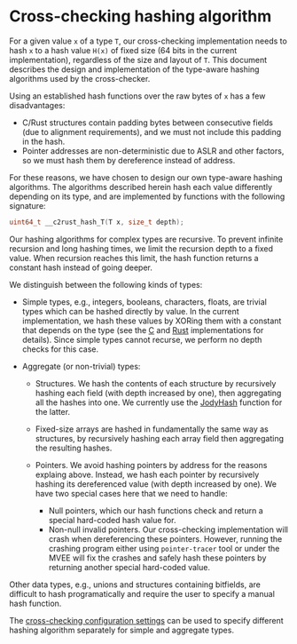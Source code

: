 # Cross-checking hashing algorithm
For a given value `x` of a type `T`, our cross-checking implementation needs to hash `x` to a hash value `H(x)` of fixed size 
(64 bits in the current implementation), regardless of the size and layout of `T`.
This document describes the design and implementation of the type-aware hashing algorithms used by the cross-checker.

Using an established hash functions over the raw bytes of `x` has a few disadvantages:
 * C/Rust structures contain padding bytes between consecutive fields (due to alignment requirements), and we must not include this padding in the hash.
 * Pointer addresses are non-deterministic due to ASLR and other factors, so we must hash them by dereference instead of address.

For these reasons, we have chosen to design our own type-aware hashing algorithms.
The algorithms described herein hash each value differently depending on its type, and are implemented by functions with the following signature:
```C
uint64_t __c2rust_hash_T(T x, size_t depth);
```
Our hashing algorithms for complex types are recursive.
To prevent infinite recursion and long hashing times, we limit the recursion depth to a fixed value.
When recursion reaches this limit, the hash function returns a constant hash instead of going deeper.

We distinguish between the following kinds of types:
  * Simple types, e.g., integers, booleans, characters, floats, are trivial types which can be hashed directly by value.
  In the current implementation, we hash these values by XORing them with a constant that depends on the type
  (see the [C](../cross-checks/c-checks/clang-plugin/runtime/hash.c) and [Rust](../cross-checks/rust-checks/runtime/src/hash/simple.rs) implementations for details).
  Since simple types cannot recurse, we perform no depth checks for this case.
 
  * Aggregate (or non-trivial) types:
    * Structures. We hash the contents of each structure by recursively hashing each field (with depth increased by one), then aggregating all the hashes into one. We currently use the [JodyHash](https://libraries.io/github/jbruchon/jodyhash) function for the latter.

    * Fixed-size arrays are hashed in fundamentally the same way as structures, by recursively hashing each array field then aggregating the resulting hashes.

    * Pointers. We avoid hashing pointers by address for the reasons explaing above.
    Instead, we hash each pointer by recursively hashing its dereferenced value (with depth increased by one).
    We have two special cases here that we need to handle:
      * Null pointers, which our hash functions check and return a special hard-coded hash value for.
      * Non-null invalid pointers. Our cross-checking implementation will crash when dereferencing these pointers.
      However, running the crashing program either using `pointer-tracer` tool or under the MVEE will fix the crashes and safely hash these pointers by returning another special hard-coded value.
    
Other data types, e.g., unions and structures containing bitfields, are difficult to hash programatically and require the user to specify a manual hash function.

The [cross-checking configuration settings](cross-check-config.md) can be used to specify different hashing algorithm separately for simple and aggregate types.
